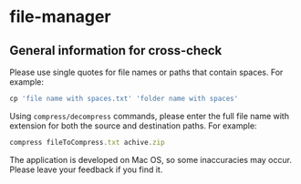 # file-manager

## General information for cross-check

Please use single quotes for file names or paths that contain spaces. For example:

```js
cp 'file name with spaces.txt' 'folder name with spaces'
```

Using `compress/decompress` commands, please enter the full file name with extension for both the source and destination paths. For example:

```js
compress fileToCompress.txt achive.zip
```

The application is developed on Mac OS, so some inaccuracies may occur. Please leave your feedback if you find it.
